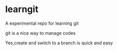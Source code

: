 # learngit
A experimental repo for learning git 

git is a nice way to manage codes

Yes,create and switch to a branch is quick and easy
